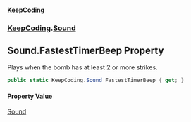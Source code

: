 #### [KeepCoding](index.md 'index')
### [KeepCoding](KeepCoding.md 'KeepCoding').[Sound](Sound.md 'KeepCoding.Sound')
## Sound.FastestTimerBeep Property
Plays when the bomb has at least 2 or more strikes.  
```csharp
public static KeepCoding.Sound FastestTimerBeep { get; }
```
#### Property Value
[Sound](Sound.md 'KeepCoding.Sound')
